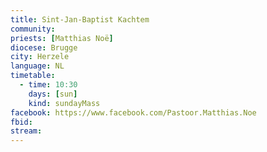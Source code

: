 ```yaml
---
title: Sint-Jan-Baptist Kachtem
community:
priests: [Matthias Noë]
diocese: Brugge
city: Herzele
language: NL
timetable:
  - time: 10:30
    days: [sun]
    kind: sundayMass
facebook: https://www.facebook.com/Pastoor.Matthias.Noe
fbid: 
stream: 
---
```


